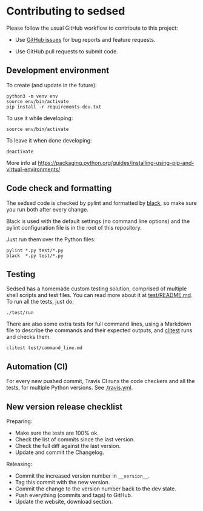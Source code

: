 # Contributing to sedsed

Please follow the usual GitHub workflow to contribute to this project:

- Use [GitHub issues](https://github.com/aureliojargas/sedsed/issues) for bug reports and feature requests.

- Use GitHub pull requests to submit code.


## Development environment

To create (and update in the future):

    python3 -m venv env
    source env/bin/activate
    pip install -r requirements-dev.txt

To use it while developing:

    source env/bin/activate

To leave it when done developing:

    deactivate

More info at https://packaging.python.org/guides/installing-using-pip-and-virtual-environments/


## Code check and formatting

The sedsed code is checked by pylint and formatted by [black](https://github.com/psf/black), so make sure you run both after every change.

Black is used with the default settings (no command line options) and the pylint configuration file is in the root of this repository.

Just run them over the Python files:

    pylint *.py test/*.py
    black  *.py test/*.py


## Testing

Sedsed has a homemade custom testing solution, comprised of multiple shell scripts and test files. You can read more about it at [test/README.md](test/README.md). To run all the tests, just do:

    ./test/run

There are also some extra tests for full command lines, using a Markdown file to describe the commands and their expected outputs, and [clitest](https://github.com/aureliojargas/clitest) runs and checks them.

    clitest test/command_line.md


## Automation (CI)

For every new pushed commit, Travis CI runs the code checkers and all the tests, for multiple Python versions. See [.travis.yml](.travis.yml).


## New version release checklist

Preparing:

- Make sure the tests are 100% ok.
- Check the list of commits since the last version.
- Check the full diff against the last version.
- Update and commit the Changelog.

Releasing:

- Commit the increased version number in `__version__`.
- Tag this commit with the new version.
- Commit the change to the version number back to the dev state.
- Push everything (commits and tags) to GitHub.
- Update the website, download section.
